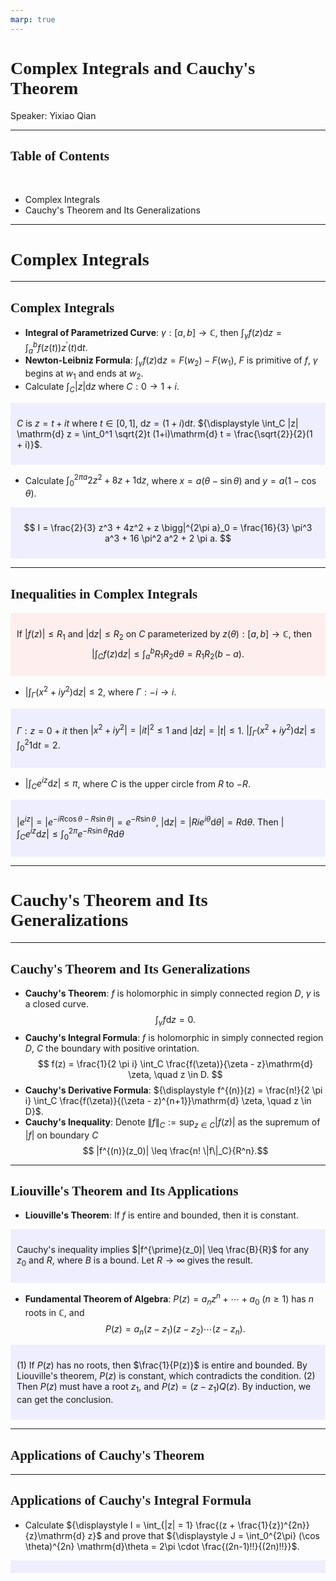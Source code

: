```yaml
---
marp: true
---
```

<style>
  section {
    font-family: 'LXGW Bright';
  }

  h1, h2, h3 {
    font-family: 'LXGW Bright';
  }
</style>
<style>
img[alt~="center"] {
  display: block;
  margin: 0 auto;
}
</style>
<style>
.note {
  background-color: #eef;
  padding: 10px;
  margin: 10px 0;
  text-align: left;
}
.trick {
  background-color: #fee;
  padding: 10px;
  margin: 10px 0;
  text-align: left;
}
</style>

# Complex Integrals and Cauchy's Theorem

Speaker: Yixiao Qian

---

## Table of Contents

<br>

- Complex Integrals
- Cauchy's Theorem and Its Generalizations

---

# Complex Integrals

---

## Complex Integrals

- **Integral of Parametrized Curve**: $\gamma: [a, b] \rightarrow \mathbb{C}$, then ${\displaystyle \int_{\gamma} f(z)\mathrm{d} z = \int_a^b f(z(t))z^{\prime}(t)\mathrm{d} t}$.
- **Newton-Leibniz Formula**: ${\displaystyle \int_{\gamma}f(z)\mathrm{d}z = F(w_2) - F(w_1)}$, $F$ is primitive of $f$, $\gamma$ begins at $w_1$ and ends at $w_2$.
- Calculate ${\displaystyle \int_C |z| \mathrm{d} z}$ where $C: 0 \rightarrow 1 + i$.

<div class=note>

$C$ is $z = t + it$ where $t \in [0, 1]$, $\mathrm{d} z = (1+i)\mathrm{d}t$. ${\displaystyle \int_C |z| \mathrm{d} z = \int_0^1 \sqrt{2}t (1+i)\mathrm{d} t = \frac{\sqrt{2}}{2}(1 + i)}$.

</div>

- Calculate $\displaystyle \int_0^{2\pi a}2z^2 + 8z + 1 \mathrm{d} z$, where $x = a(\theta - \sin \theta)$ and $y = a(1-\cos \theta)$.


<div class=note>

$$ I = \frac{2}{3} z^3 + 4z^2 + z \bigg|^{2\pi a}_0 = \frac{16}{3} \pi^3 a^3 + 16 \pi^2 a^2 + 2 \pi a. $$
</div>

---

## Inequalities in Complex Integrals

<div class=trick>

If $|f(z)| \leq R_1$ and $|\mathrm{d} z| \leq R_2$ on $C$ parameterized by $z(\theta): [a, b] \rightarrow \mathbb{C}$, then
$$ \left| \int_C f(z) \mathrm{d} z \right| \leq \int_a^b R_1 R_2 \mathrm{d}\theta = R_1R_2(b-a). $$

</div>

- ${\displaystyle \left| \int_{\Gamma}(x^2+iy^2)\mathrm{d} z \right| \leq 2}$, where $\Gamma: -i \rightarrow i$.

<div class=note>

$\Gamma: z = 0 + it$ then $|x^2 + iy^2| = |it|^2 \leq 1$ and $|\mathrm{d}z| = |t| \leq 1$. ${\displaystyle \left| \int_{\Gamma}(x^2+iy^2)\mathrm{d} z \right| \leq \int_0^2 1 \mathrm{d} t = 2}$.

</div>

- ${\displaystyle \left| \int_C e^{iz}\mathrm{d} z \right| \leq \pi}$, where $C$ is the upper circle from $R$ to $-R$.

<div class=note>

$|e^{iz}| = |e^{- iR \cos \theta - R \sin \theta}| = e^{-R \sin \theta}$, $|\mathrm{d}z| = |Rie^{i\theta}\mathrm{d}\theta| = R\mathrm{d}\theta$. Then ${\displaystyle \left| \int_C e^{iz}\mathrm{d}z \right| \leq \int_0^{2\pi} e^{-R\sin\theta} R \mathrm{d}\theta}$

</div>

---

# Cauchy's Theorem and Its Generalizations

---

## Cauchy's Theorem and Its Generalizations

- **Cauchy's Theorem**: $f$ is holomorphic in simply connected region $D$, $\gamma$ is a closed curve.
$$ \int_{\gamma} f \mathrm{d} z = 0. $$
- **Cauchy's Integral Formula**: $f$ is holomorphic in simply connected region $D$, $C$ the boundary with positive orintation.
$$ f(z) = \frac{1}{2 \pi i} \int_C \frac{f(\zeta)}{\zeta - z}\mathrm{d} \zeta, \quad z \in D. $$
- **Cauchy's Derivative Formula**: ${\displaystyle f^{(n)}(z) = \frac{n!}{2 \pi i} \int_C \frac{f(\zeta)}{(\zeta - z)^{n+1}}\mathrm{d} \zeta, \quad z \in D}$.
- **Cauchy's Inequality**: Denote $\|f\|_C := \sup_{z \in C}|f(z)|$ as the supremum of $|f|$ on boundary $C$
$$ |f^{(n)}(z_0)| \leq \frac{n! \|f\|_C}{R^n}.$$

---

## Liouville's Theorem and Its Applications

- **Liouville's Theorem**: If $f$ is entire and bounded, then it is constant.

<div class=note>

Cauchy's inequality implies $|f^{\prime}(z_0)| \leq \frac{B}{R}$ for any $z_0$ and $R$, where $B$ is a bound. Let $R \rightarrow \infty$ gives the result.

</div>

- **Fundamental Theorem of Algebra**: $P(z) = a_nz^n + \cdots + a_0$ ($n \geq 1$) has $n$ roots in $\mathbb{C}$, and
$$ P(z) = a_n(z-z_1)(z-z_2)\cdots (z-z_n). $$

<div class=note>

(1) If $P(z)$ has no roots, then $\frac{1}{P(z)}$ is entire and bounded. By Liouville's theorem, $P(z)$ is constant, which contradicts the condition.
(2) Then $P(z)$ must have a root $z_1$, and $P(z) = (z-z_1)Q(z)$. By induction, we can get the conclusion.
</div>

---

## Applications of Cauchy's Theorem



---

## Applications of Cauchy's Integral Formula

- Calculate ${\displaystyle I = \int_{|z| = 1} \frac{(z + \frac{1}{z})^{2n}}{z}\mathrm{d} z}$ and prove that ${\displaystyle J = \int_0^{2\pi} (\cos \theta)^{2n} \mathrm{d}\theta = 2\pi \cdot \frac{(2n-1)!!}{(2n)!!}}$.

<div class=note>

</div>


